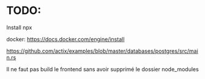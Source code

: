# TODO:
Install npx

docker:
https://docs.docker.com/engine/install

https://github.com/actix/examples/blob/master/databases/postgres/src/main.rs

Il ne faut pas build le frontend sans avoir supprimé le dossier node_modules 
